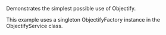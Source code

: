 Demonstrates the simplest possible use of Objectify.

This example uses a singleton ObjectifyFactory instance in the ObjectifyService class.